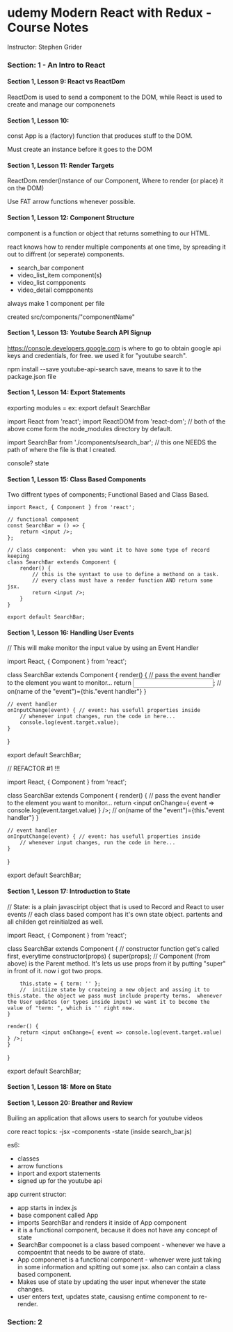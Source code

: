 # udemy Modern React with Redux - Course Notes
Instructor: Stephen Grider

### Section: 1 - An Intro to React

#### Section 1, Lesson 9: React vs ReactDom
ReactDom is used to send a component to the DOM, while React is used to create and manage our componenets

#### Section 1, Lesson 10:
const App is a (factory) function that produces stuff to the DOM.

Must create an instance before it goes to the DOM

#### Section 1, Lesson 11: Render Targets
ReactDom.render(Instance of our Component, Where to render (or place) it on the DOM)

Use FAT arrow functions whenever possible.

#### Section 1, Lesson 12: Component Structure
component is a function or object that returns something to our HTML.

react knows how to render multiple components at one time, by spreading it out to diffrent (or seperate) components.

- search_bar component
- video_list_item component(s)
- video_list compponents
- video_detail compponents

always make 1 component per file

created src/components/"componentName"

#### Section 1, Lesson 13: Youtube Search API Signup
https://console.developers.google.com is where to go to obtain google api keys and credentials, for free. we used it for "youtube search".

npm install --save youtube-api-search
save, means to save it to the package.json file

#### Section 1, Lesson 14: Export Statements
exporting modules = ex: export default SearchBar

import React from 'react';
import ReactDOM from 'react-dom';
// both of the above come form the node_modules directory by default.

import SearchBar from './components/search_bar';
// this one NEEDS the path of where the file is that I created.


console?
state

#### Section 1, Lesson 15: Class Based Components
Two diffrent types of components; Functional Based and Class Based.

````
import React, { Component } from 'react';

// functional component
const SearchBar = () => {
	return <input />;
};

// class component:  when you want it to have some type of record keeping
class SearchBar extends Component {
	render() {
		// this is the syntaxt to use to define a methond on a task.
		// every class must have a render function AND return some jsx.
		return <input />;
	} 
}

export default SearchBar;
````

#### Section 1, Lesson 16: Handling User Events

// This will make monitor the input value by using an Event Handler

import React, { Component } from 'react';

class SearchBar extends Component {
	render() {
		// pass the event handler to the element you want to monitor...
		return <input onChange={this.onInputChange} />;
		// on(name of the "event")={this."event handler"}
	} 

	// event handler
	onInputChange(event) { // event: has usefull properties inside
		// whenever input changes, run the code in here...
		console.log(event.target.value);
	}
}

export default SearchBar;

// REFACTOR #1 !!!

import React, { Component } from 'react';

class SearchBar extends Component {
	render() {
		// pass the event handler to the element you want to monitor...
		return <input onChange={ event => console.log(event.target.value) } />;
		// on(name of the "event")={this."event handler"}
	} 

	// event handler
	onInputChange(event) { // event: has usefull properties inside
		// whenever input changes, run the code in here...
	}
}

export default SearchBar;

#### Section 1, Lesson 17: Introduction to State

// State: is a plain javasciript object that is used to Record and React to user events
// each class based compont has it's own state object. partents and all childen get reinitialzed as well.


import React, { Component } from 'react';

class SearchBar extends Component {
	// constructor function get's called first, everytime
	constructor(props) {
		super(props);
		// Component (from above) is the Parent method. It's lets us use props from it by putting "super" in front of it. now i got two props.

		this.state = { term: '' };
		//  initiize state by createing a new object and assing it to this.state. the object we pass must include property terms.  whenever the User updates (or types inside input) we want it to become the value of "term: ", which is '' right now.
	}

	render() {
		return <input onChange={ event => console.log(event.target.value) } />;
	} 

}

export default SearchBar;

#### Section 1, Lesson 18: More on State




#### Section 1, Lesson 20: Breather and Review

Builing an application that allows users to search for youtube videos

core react topics:
-jsx
-components
-state (inside search_bar.js)

es6:
- classes
- arrow functions
- inport and export statements
- signed up for the youtube api

app current structor:
- app starts in index.js
- base component called App
- imports SearchBar and renders it inside of App component
- it is a functional component, because it does not have any concept of state
- SearchBar compoonet is a class based compoent - whenever we have a compoentnt that needs to be aware of state.
- App componenet is a functional component - whenver were just taking in some information and spitting out some jsx. also can contain a class based component.
- Makes use of state by updating the user input whenever the state changes.
- user enters text, updates state, causisng entime component to re-render.

### Section: 2
